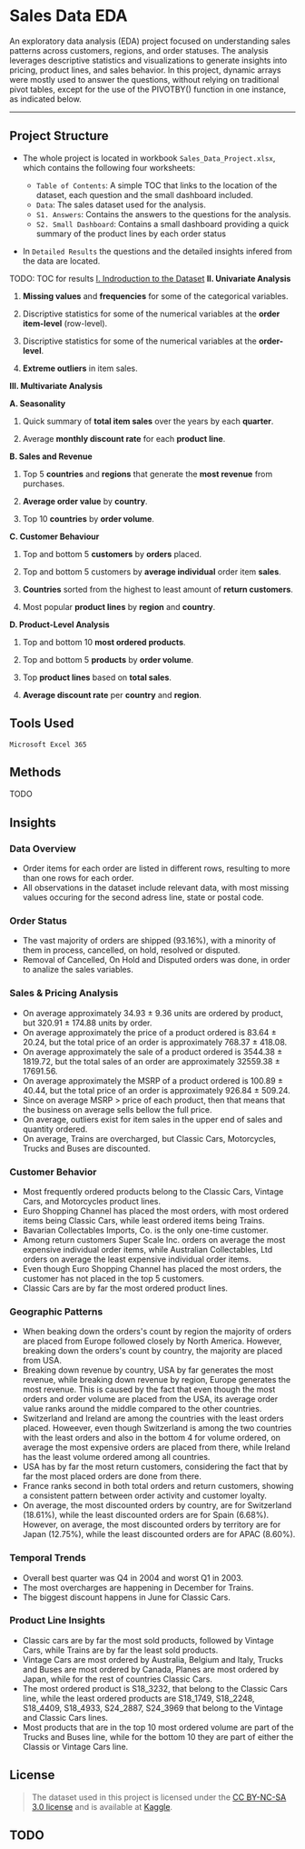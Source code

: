 # Sales Data EDA

An exploratory data analysis (EDA) project focused on understanding sales patterns across customers, regions, and order statuses. 
The analysis leverages descriptive statistics and visualizations to generate insights into pricing, product lines, and sales behavior.
In this project, dynamic arrays were mostly used to answer the questions, without relying on traditional pivot tables, except for the use of the PIVOTBY() function in one instance, as indicated below.

------------------------

## Project Structure

- The whole project is located in workbook `Sales_Data_Project.xlsx`, which contains the following four worksheets:

    - `Table of Contents`: A simple TOC that links to the location of the dataset, each question and the small dashboard included.
    - `Data`: The sales dataset used for the analysis.
    - `S1. Answers`: Contains the answers to the questions for the analysis.
    - `S2. Small Dashboard`: Contains a small dashboard providing a quick summary of the product lines by each order status

- In `Detailed Results` the questions and the detailed insights infered from the data are located.

TODO: TOC for results
[I. Indroduction to the Dataset](https://github.com/EfiLygda/Excel-Projects/blob/main/Sales%20Data/Datailed%20Results.md#i-indroduction-to-the-dataset)
**II. Univariate Analysis**

1. **Missing values** and **frequencies** for some of the categorical variables.
    
2. Discriptive statistics for some of the numerical variables at the **order item-level** (row-level).
    
3. Discriptive statistics for some of the numerical variables at the **order-level**.
    
4. **Extreme outliers** in item sales.
    
**III. Multivariate Analysis**

**A. Seasonality**
  
1. Quick summary of **total item sales** over the years by each **quarter**.
    
2. Average **monthly discount rate** for each **product line**.
    
**B. Sales and Revenue**
  
1. Top 5 **countries** and **regions** that generate the **most revenue** from purchases.
    
2. **Average order value** by **country**.
    
3. Top 10 **countries** by **order volume**.
    
**C. Customer Behaviour**
  
1. Top and bottom 5 **customers** by **orders** placed.
    
2. Top and bottom 5 customers by **average individual** order item **sales**.
    
3. **Countries** sorted from the highest to least amount of **return customers**.
    
4. Most popular **product lines** by **region** and **country**.
    
**D. Product-Level Analysis**
  
1. Top and bottom 10 **most ordered products**.
    
2. Top and bottom 5 **products** by **order volume**. 
    
3. Top **product lines** based on **total sales**.
    
4. **Average discount rate** per **country** and **region**.


## Tools Used

`Microsoft Excel 365`


## Methods

TODO

   


## Insights

### Data Overview

- Order items for each order are listed in different rows, resulting to more than one rows for each order.
- All observations in the dataset include relevant data, with most missing values occuring for the second adress line, state or postal code.

### Order Status
- The vast majority of orders are shipped (93.16%), with a minority of them in process, cancelled, on hold, resolved or disputed.
- Removal of Cancelled, On Hold and Disputed orders was done, in order to analize the sales variables.

    
### Sales & Pricing Analysis
- On average approximately 34.93 ± 9.36 units are ordered by product, but 320.91 ± 174.88 units by order.
- On average approximately the price of a product ordered is 83.64 ± 20.24, but the total price of an order is approximately 768.37 ± 418.08.
- On average approximately the sale of a product ordered is 3544.38 ± 1819.72, but the total sales of an order are approximately 32559.38 ± 17691.56.
- On average approximately the MSRP of a product ordered is 100.89 ± 40.44, but the total price of an order is approximately 926.84 ± 509.24.
- Since on average MSRP > price of each product, then that means that the business on average sells bellow the full price.
- On average, outliers exist for item sales in the upper end of sales and quantity ordered.
- On average, Trains are overcharged, but Classic Cars,  Motorcycles, Trucks and Buses are discounted.
  
### Customer Behavior
- Most frequently ordered products belong to the Classic Cars, Vintage Cars, and Motorcycles product lines.
- Euro Shopping Channel has placed the most orders, with most ordered items being Classic Cars, while least ordered items being Trains.
- Bavarian Collectables Imports, Co. is the only one-time customer.
- Among return customers Super Scale Inc. orders on average the most expensive individual order items, while Australian Collectables, Ltd orders on average the least expensive individual order items.
- Even though Euro Shopping Channel has placed the most orders, the customer has not placed in the top 5 customers.
- Classic Cars are by far the most ordered product lines.

### Geographic Patterns
- When beaking down the orders's count by region the majority of orders are placed from Europe followed closely by North America. However, breaking down the orders's count by country, the majority are placed from USA.
- Breaking down revenue by country, USA by far generates the most revenue, while breaking down revenue by region, Europe generates the most revenue.
This is caused by the fact that even though the most orders and order volume are placed from the USA, its average order value ranks around the middle compared to the other countries.
- Switzerland and Ireland are among the countries with the least orders placed.
Howeever, even though Switzerland is among the two countries with the least orders and also in the bottom 4 for volume ordered, on average the most expensive orders are placed from there, while Ireland has the least volume ordered among all countries.
- USA has by far the most return customers, considering the fact that by far the most placed orders are done from there.
- France ranks second in both total orders and return customers, showing a consistent pattern between order activity and customer loyalty.
- On average, the most discounted orders by country, are for Switzerland (18.61%), while the least discounted orders are for Spain (6.68%).
However, on average, the most discounted orders by territory are for Japan (12.75%), while the least discounted orders are for APAC (8.60%).

### Temporal Trends
- Overall best quarter was Q4 in 2004 and worst Q1 in 2003.
- The most overcharges are happening in December for Trains.
- The biggest discount happens in June for Classic Cars.

  
### Product Line Insights
- Classic cars are by far the most sold products, followed by Vintage Cars, while Trains are by far the least sold products.
- Vintage Cars are most ordered by Australia, Belgium and Italy,  Trucks and Buses are most ordered by Canada,  Planes are most ordered by Japan, while for the rest of countries Classic Cars.
- The most ordered product is S18_3232, that belong to the Classic Cars line, while the least ordered products are S18_1749, S18_2248, S18_4409, S18_4933, S24_2887, S24_3969 that belong to the Vintage and Classic Cars lines.
- Most products that are in the top 10 most ordered volume are part of the Trucks and Buses line, while for the bottom 10 they are part of either the Classis or Vintage Cars line.



## License
> The dataset used in this project is licensed under the [CC BY-NC-SA 3.0 license](https://creativecommons.org/licenses/by-nc-sa/3.0/) and is available at [Kaggle](https://www.kaggle.com/datasets/kyanyoga/sample-sales-data/data).

## TODO



